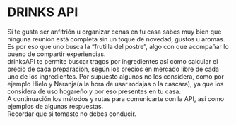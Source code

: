 # DRINKS API
Si te gusta ser anfitrión u organizar cenas en tu casa sabes muy bien que ninguna reunión está completa sin un toque de novedad, gustos u aromas. Es por eso que uno busca la “frutilla del postre”, algo con que acompañar lo bueno de compartir experiencias.\
drinksAPI te permite buscar tragos por ingredientes así como calcular el precio de cada preparación, según los precios en mercado libre de cada uno de los ingredientes. Por supuesto algunos no los considera, como por ejemplo Hielo y Naranja(a la hora de usar rodajas o la cascara), ya que los considera de uso hogareño y por eso presentes en tu casa.\
A continuación los métodos y rutas para comunicarte con la API, asi como ejemplos de algunas respuestas.\
Recordar que si tomaste no debes conducir.
